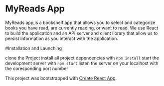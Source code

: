 
# MyReads App

MyReads app,is a bookshelf app that allows you to select and categorize books you have read, are currently reading, or want to read. We use React to build the application and an API server and client library that allow us to persist information as you interact with the application.

#Installation and Launching

clone the Project
install all project dependencies with `npm install` start the development server with `npm start`
listen the server on your localhost with the coresponding port number

This project was bootstrapped with [Create React App](https://github.com/facebookincubator/create-react-app).